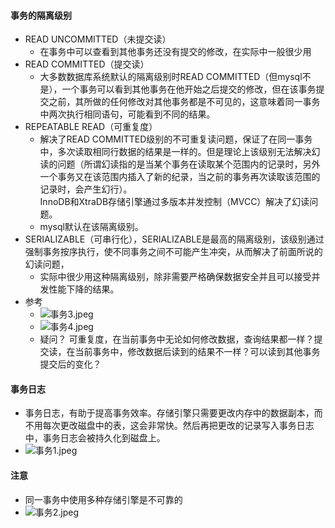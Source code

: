 #### 事务的隔离级别

- READ UNCOMMITTED（未提交读）
    - 在事务中可以查看到其他事务还没有提交的修改，在实际中一般很少用
- READ COMMITTED（提交读）
    - 大多数数据库系统默认的隔离级别时READ
      COMMITTED（但mysql不是），一个事务可以看到其他事务在他开始之后提交的修改，但在该事务提交之前，其所做的任何修改对其他事务都是不可见的，这意味着同一事务中两次执行相同语句，可能看到不同的结果。
- REPEATABLE READ（可重复度）
    - 解决了READ
      COMMITTED级别的不可重复读问题，保证了在同一事务中，多次读取相同行数据的结果是一样的。但是理论上该级别无法解决幻读的问题（所谓幻读指的是当某个事务在读取某个范围内的记录时，另外一个事务又在该范围内插入了新的纪录，当之前的事务再次读取该范围的记录时，会产生幻行）。  
      InnoDB和XtraDB存储引擎通过多版本并发控制（MVCC）解决了幻读问题。
    - mysql默认在该隔离级别。
- SERIALIZABLE（可串行化），SERIALIZABLE是最高的隔离级别，该级别通过强制事务按序执行，使不同事务之间不可能产生冲突，从而解决了前面所说的幻读问题，
    - 实际中很少用这种隔离级别，除非需要严格确保数据安全并且可以接受并发性能下降的结果。
- 参考
    - ![事务3.jpeg](..%2Fstatic%2Fimages%2F%E4%BA%8B%E5%8A%A13.jpeg)
    - ![事务4.jpeg](..%2Fstatic%2Fimages%2F%E4%BA%8B%E5%8A%A14.jpeg)
    - 疑问？ 可重复度，在当前事务中无论如何修改数据，查询结果都一样？提交读，在当前事务中，修改数据后读到的结果不一样？可以读到其他事务提交后的变化？

#### 事务日志

- 事务日志，有助于提高事务效率。存储引擎只需要更改内存中的数据副本，而不用每次更改磁盘中的表，这会非常快。然后再把更改的记录写入事务日志中，事务日志会被持久化到磁盘上。
- ![事务1.jpeg](..%2Fstatic%2Fimages%2F%E4%BA%8B%E5%8A%A11.jpeg)

#### 注意

- 同一事务中使用多种存储引擎是不可靠的
- ![事务2.jpeg](..%2Fstatic%2Fimages%2F%E4%BA%8B%E5%8A%A12.jpeg)
